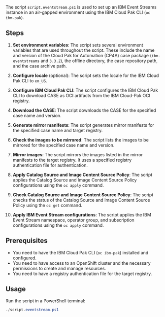 The script `script.eventstream.ps1` is used to set up an IBM Event Streams instance in an air-gapped environment using the IBM Cloud Pak CLI (`oc ibm-pak`).

## Steps

1. **Set environment variables**: The script sets several environment variables that are used throughout the script. These include the name and version of the Cloud Pak for Automation (CP4A) case package (`ibm-eventstreams` and `3.3.2`), the offline directory, the case repository path, and the case archive path.

2. **Configure locale** (optional): The script sets the locale for the IBM Cloud Pak CLI to `en_US`.

3. **Configure IBM Cloud Pak CLI**: The script configures the IBM Cloud Pak CLI to download CASE as OCI artifacts from the IBM Cloud-Pak OCI registry.

4. **Download the CASE**: The script downloads the CASE for the specified case name and version.

5. **Generate mirror manifests**: The script generates mirror manifests for the specified case name and target registry.

6. **Check the images to be mirrored**: The script lists the images to be mirrored for the specified case name and version.

7. **Mirror images**: The script mirrors the images listed in the mirror manifests to the target registry. It uses a specified registry authentication file for authentication.

8. **Apply Catalog Source and Image Content Source Policy**: The script applies the Catalog Source and Image Content Source Policy configurations using the `oc apply` command.

9. **Check Catalog Source and Image Content Source Policy**: The script checks the status of the Catalog Source and Image Content Source Policy using the `oc get` command.

10. **Apply IBM Event Stream configurations**: The script applies the IBM Event Stream namespace, operator group, and subscription configurations using the `oc apply` command.

## Prerequisites

- You need to have the IBM Cloud Pak CLI (`oc ibm-pak`) installed and configured.
- You need to have access to an OpenShift cluster and the necessary permissions to create and manage resources.
- You need to have a registry authentication file for the target registry.

## Usage

Run the script in a PowerShell terminal:

```powershell
./script.eventstream.ps1
```
